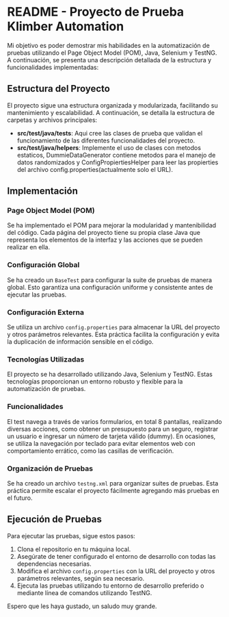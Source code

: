 # README - Proyecto de Prueba Klimber Automation

Mi objetivo es poder demostrar mis habilidades en la automatización de pruebas utilizando el Page Object Model (POM), Java, Selenium y TestNG. A continuación, se presenta una descripción detallada de la estructura y funcionalidades implementadas:

## Estructura del Proyecto

El proyecto sigue una estructura organizada y modularizada, facilitando su mantenimiento y escalabilidad. A continuación, se detalla la estructura de carpetas y archivos principales:

- **src/test/java/tests**: Aqui cree las clases de prueba que validan el funcionamiento de las diferentes funcionalidades del proyecto.
- **src/test/java/helpers**: Implemente el uso de clases con metodos estaticos, DummieDataGenerator contiene metodos para el manejo de datos randomizados y ConfigPropiertiesHelper para leer las propierties del archivo config.properties(actualmente solo el URL). 

## Implementación

### Page Object Model (POM)

Se ha implementado el POM para mejorar la modularidad y mantenibilidad del código. Cada página del proyecto tiene su propia clase Java que representa los elementos de la interfaz y las acciones que se pueden realizar en ella.

### Configuración Global

Se ha creado un `BaseTest` para configurar la suite de pruebas de manera global. Esto garantiza una configuración uniforme y consistente antes de ejecutar las pruebas.

### Configuración Externa

Se utiliza un archivo `config.properties` para almacenar la URL del proyecto y otros parámetros relevantes. Esta práctica facilita la configuración y evita la duplicación de información sensible en el código.

### Tecnologías Utilizadas

El proyecto se ha desarrollado utilizando Java, Selenium y TestNG. Estas tecnologías proporcionan un entorno robusto y flexible para la automatización de pruebas.

### Funcionalidades

El test navega a través de varios formularios, en total 8 pantallas, realizando diversas acciones, como obtener un presupuesto para un seguro, registrar un usuario e ingresar un número de tarjeta válido (dummy). En ocasiones, se utiliza la navegación por teclado para evitar elementos web con comportamiento errático, como las casillas de verificación.

### Organización de Pruebas

Se ha creado un archivo `testng.xml` para organizar suites de pruebas. Esta práctica permite escalar el proyecto fácilmente agregando más pruebas en el futuro.

## Ejecución de Pruebas

Para ejecutar las pruebas, sigue estos pasos:

1. Clona el repositorio en tu máquina local.
2. Asegúrate de tener configurado el entorno de desarrollo con todas las dependencias necesarias.
3. Modifica el archivo `config.properties` con la URL del proyecto y otros parámetros relevantes, según sea necesario.
4. Ejecuta las pruebas utilizando tu entorno de desarrollo preferido o mediante línea de comandos utilizando TestNG.

Espero que les haya gustado, un saludo muy grande.
